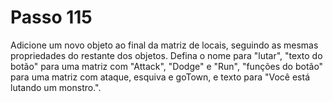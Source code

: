 # Passo 115

Adicione um novo objeto ao final da matriz de locais, seguindo as mesmas propriedades do restante dos objetos. Defina o nome para "lutar", "texto do botão" para uma matriz com "Attack", "Dodge" e "Run", "funções do botão" para uma matriz com ataque, esquiva e goTown, e texto para "Você está lutando um monstro.".
